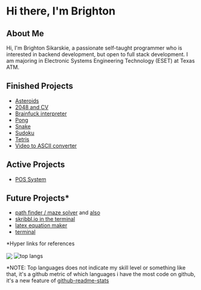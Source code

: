 <h1>Hi there, I'm Brighton</h1>

<h2>About Me</h2>
Hi, I'm Brighton Sikarskie, a passionate self-taught programmer who is interested in backend development, but open to full stack development. I am majoring in Electronic Systems Engineering Technology (ESET) at Texas ATM.

<h2>Finished Projects</h2>

- [Asteroids](https://github.com/bsikar/asteroids)
- [2048 and CV](https://github.com/bsikar/2048-cpp)
- [Brainfuck interpreter](https://github.com/bsikar/brainfuck)
- [Pong](https://github.com/bsikar/pong)
- [Snake](https://github.com/bsikar/snake)
- [Sudoku](https://github.com/bsikar/sudoku)
- [Tetris](https://github.com/bsikar/tetris)
- [Video to ASCII converter](https://github.com/bsikar/video-to-ascii)

<h2>Active Projects</h2>

- [POS System](https://github.com/bsikar/pos-system)

<h2>Future Projects*</h2>

- [path finder / maze solver](https://github.com/AshishS-1123/Maze-Solver) and [also](https://github.com/ivan-ristovic/maze-pathfinder)
- [skribbl.io in the terminal](https://github.com/elkowar/Termibbl)
- [latex equation maker](https://github.com/marktext/marktext)
- [terminal](https://st.suckless.org/)

*Hyper links for references

<a><img align="center" src="https://github-readme-stats.vercel.app/api?username=bsikar&show_icons=true&theme=dark"/></a>
<a><img align="center" alt="top langs" src="https://github-readme-stats.vercel.app/api/top-langs/?username=bsikar&layout=compact&langs_count=8&theme=dark&count_private=false"/></a>


*NOTE: Top languages does not indicate my skill level or something like that, it's a github metric of which languages i have the most code on github, it's a new feature of [github-readme-stats](https://github.com/anuraghazra/github-readme-stats)<br/>

